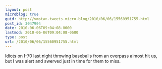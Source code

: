 ```yaml
---
layout: post
microblog: true
guid: http://vmstan-tweets.micro.blog/2010/06/06/15560951755.html
post_id: 3047904
date: 2010-06-06T09:04:08-0600
lastmod: 2010-06-06T09:04:08-0600
type: post
url: /2010/06/06/15560951755.html
---
```

Idiots on I-70 last night throwing baseballs from an overpass almost hit us, but I was alert and swerved just in time for them to miss.
